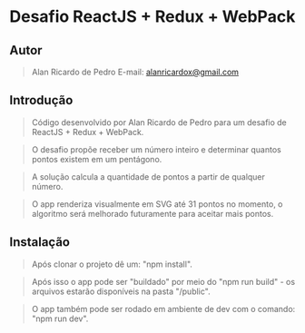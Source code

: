 # Desafio ReactJS + Redux + WebPack

## Autor

> Alan Ricardo de Pedro
> E-mail: alanricardox@gmail.com

## Introdução

> Código desenvolvido por Alan Ricardo de Pedro para um desafio de ReactJS + Redux + WebPack.

> O desafio propõe receber um número inteiro e determinar quantos pontos existem em um pentágono.

> A solução  calcula a quantidade de pontos a partir de qualquer número.

> O app renderiza visualmente em SVG até 31 pontos no momento, o algoritmo será melhorado futuramente para aceitar mais pontos.

## Instalação

> Após clonar o projeto dê um: "npm install".

> Após isso o app pode ser "buildado" por meio do "npm run build" - os arquivos estarão disponíveis na pasta "/public".

> O app também pode ser rodado em ambiente de dev com o comando: "npm run dev".

